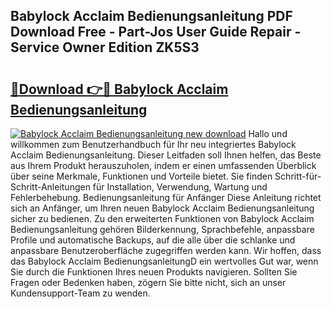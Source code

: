 ## Babylock Acclaim Bedienungsanleitung PDF Download Free - Part-Jos User Guide Repair - Service Owner Edition ZK5S3

# <h2><a href="http://df1oo3.blite.top/?on=Babylock+Acclaim+Bedienungsanleitung">🔗Download 👉🔴 Babylock Acclaim Bedienungsanleitung</a></h2>

[![Babylock Acclaim Bedienungsanleitung new download](https://i.imgur.com/lujVjoI.png)](http://df1oo3.blite.top/?on=Babylock+Acclaim+Bedienungsanleitung)
Hallo und willkommen zum Benutzerhandbuch für Ihr neu integriertes Babylock Acclaim Bedienungsanleitung. Dieser Leitfaden soll Ihnen helfen, das Beste aus Ihrem Produkt herauszuholen, indem er einen umfassenden Überblick über seine Merkmale, Funktionen und Vorteile bietet. Sie finden Schritt-für-Schritt-Anleitungen für Installation, Verwendung, Wartung und Fehlerbehebung. Bedienungsanleitung für Anfänger Diese Anleitung richtet sich an Anfänger, um Ihren neuen Babylock Acclaim Bedienungsanleitung sicher zu bedienen. Zu den erweiterten Funktionen von Babylock Acclaim Bedienungsanleitung gehören Bilderkennung, Sprachbefehle, anpassbare Profile und automatische Backups, auf die alle über die schlanke und anpassbare Benutzeroberfläche zugegriffen werden kann. Wir hoffen, dass das Babylock Acclaim BedienungsanleitungD ein wertvolles Gut war, wenn Sie durch die Funktionen Ihres neuen Produkts navigieren. Sollten Sie Fragen oder Bedenken haben, zögern Sie bitte nicht, sich an unser Kundensupport-Team zu wenden.
